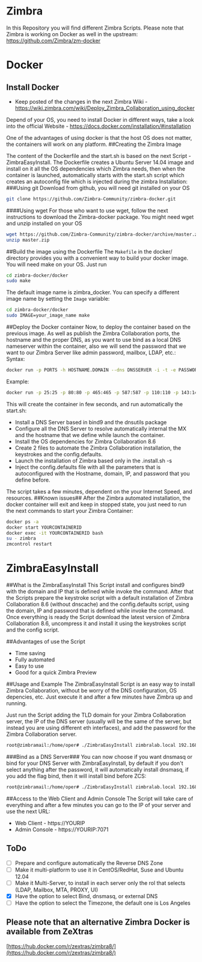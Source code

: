 # Zimbra
In this Repository you will find different Zimbra Scripts. Please note that Zimbra is working on Docker as well in the upstream: https://github.com/Zimbra/zm-docker

# Docker
## Install Docker
* Keep posted of the changes in the next Zimbra Wiki - https://wiki.zimbra.com/wiki/Deploy_Zimbra_Collaboration_using_docker

Depend of your OS, you need to install Docker in different ways, take a look into the official Website - https://docs.docker.com/installation/#installation

One of the advantages of using docker is that the host OS does not matter, the containers will work on any platform.
##Creating the Zimbra Image

The content of the Dockerfile and the start.sh is based on the next Script - ZimbraEasyInstall. The Dockerfile creates a Ubuntu Server 14.04 image and install on it all the OS dependencies which Zimbra needs, then when the container is launched, automatically starts with the start.sh script which creates an autoconfig file which is injected during the zimbra Installation:
###Using git
Download from github, you will need git installed on your OS

```bash
git clone https://github.com/Zimbra-Community/zimbra-docker.git
```
####Using wget
For those who want to use wget, follow the next instructions to download the Zimbra-docker package. You might need wget and unzip installed on your OS
```bash
wget https://github.com/Zimbra-Community/zimbra-docker/archive/master.zip
unzip master.zip
```

##Build the image using the Dockerfile
The `Makefile` in the docker/ directory provides you with a convenient way to build your docker image. You will need make on your OS. Just run

```bash
cd zimbra-docker/docker
sudo make
```

The default image name is zimbra_docker. You can specify a different image name by setting the `Image` variable:

```bash
cd zimbra-docker/docker
sudo IMAGE=your_image_name make
```
##Deploy the Docker container
Now, to deploy the container based on the previous image. As well as publish the Zimbra Collaboration ports, the hostname and the proper DNS, as you want to use bind as a local DNS nameserver within the container, also we will send the password that we want to our Zimbra Server like admin password, mailbox, LDAP, etc.: Syntax:
```bash
docker run -p PORTS -h HOSTNAME.DOMAIN --dns DNSSERVER -i -t -e PASSWORD=YOURPASSWORD NAMEOFDOCKERIMAGE
```
Example:
```bash
docker run -p 25:25 -p 80:80 -p 465:465 -p 587:587 -p 110:110 -p 143:143 -p 993:993 -p 995:995 -p 443:443 -p 8080:8080 -p 8443:8443 -p 7071:7071 -p 9071:9071 -h zimbra86-docker.zimbra.io --dns 127.0.0.1 --dns 8.8.8.8 -i -t -e PASSWORD=Zimbra2015 zimbra_docker
```
This will create the container in few seconds, and run automatically the start.sh:

* Install a DNS Server based in bind9 and the dnsutils package
* Configure all the DNS Server to resolve automatically internal the MX and the hostname that we define while launch the container.
* Install the OS dependencies for Zimbra Collaboration 8.6
* Create 2 files to automate the Zimbra Collaboration installation, the keystrokes and the config.defaults.
* Launch the installation of Zimbra based only in the .install.sh -s
* Inject the config.defaults file with all the parameters that is autoconfigured with the Hostname, domain, IP, and password that you define before.

The script takes a few minutes, dependent on the your Internet Speed, and resources.
##Known issues##
After the Zimbra automated installation, the docker container will exit and keep in stopped state, you just need to run the next commands to start your Zimbra Container:

```bash
docker ps -a 
docker start YOURCONTAINERID
docker exec -it YOURCONTAINERID bash
su - zimbra
zmcontrol restart
```

# ZimbraEasyInstall
##What is the ZimbraEasyInstall
This Script install and configures bind9 with the domain and IP that is defined while invoke the command. After that the Scripts prepare the keystroke script with a default installation of Zimbra Collaboration 8.6 (without dnscache) and the config.defaults script, using the domain, IP and password that is defined while invoke the command. Once everything is ready the Script download the latest version of Zimbra Collaboration 8.6, uncompress it and install it using the keystrokes script and the config script.

##Advantages of use the Script
 * Time saving
 * Fully automated
 * Easy to use
 * Good for a quick Zimbra Preview

##Usage and Example
The ZimbraEasyInstall Script is an easy way to install Zimbra Collaboration, without be worry of the DNS configuration, OS depencies, etc. Just execute it and after a few minutes have Zimbra up and running.

Just run the Script adding the TLD domain for your Zimbra Collaboration server, the IP of the DNS server (usually will be the same of the server, but instead you are using different eth interfaces), and add the password for the Zimbra Collaboration server.
```bash
root@zimbramail:/home/oper# ./ZimbraEasyInstall zimbralab.local 192.168.211.40 Zimbra2016
```
###Bind as a DNS Server###
You can now choose if you want dnsmasq or bind for your DNS Server with ZimbraEasyInstall, by default if you don't select anything after the password, it will automatically install dnsmasq, if you add the flag bind, then it will install bind before ZCS:
```bash
root@zimbramail:/home/oper# ./ZimbraEasyInstall zimbralab.local 192.168.211.40 Zimbra2016 bind
```
##Access to the Web Client and Admin Console
The Script will take care of everything and after a few minutes you can go to the IP of your server and use the next URL:
 * Web Client - https://YOURIP
 * Admin Console - https://YOURIP:7071

## ToDo
- [ ] Prepare and configure automatically the Reverse DNS Zone
- [ ] Make it multi-platform to use it in CentOS/RedHat, Suse and Ubuntu 12.04
- [ ] Make it Multi-Server, to install in each server only the rol that selects (LDAP, Mailbox, MTA, PROXY, UI)
- [x] Have the option to select Bind, dnsmasq, or external DNS
- [ ] Have the option to select the Timezone, the default one is Los Angeles

## Please note that an alternative Zimbra Docker is available from  ZeXtras
[https://hub.docker.com/r/zextras/zimbra8/](https://hub.docker.com/r/zextras/zimbra8/)
